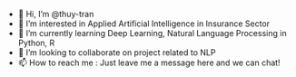- 👋 Hi, I’m @thuy-tran
- 👀 I’m interested in Applied Artificial Intelligence in Insurance Sector
- 🌱 I’m currently learning Deep Learning, Natural Language Processing in Python, R
- 💞️ I’m looking to collaborate on project related to NLP
- 📫 How to reach me : Just leave me a message here and we can chat!

<!---
thuy-tran/thuy-tran is a ✨ special ✨ repository because its `README.md` (this file) appears on your GitHub profile.
You can click the Preview link to take a look at your changes.
--->
